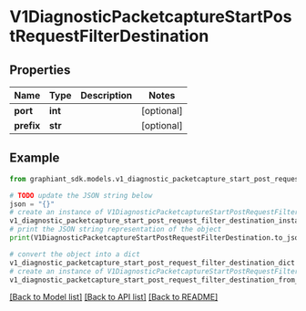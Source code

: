 # V1DiagnosticPacketcaptureStartPostRequestFilterDestination


## Properties

Name | Type | Description | Notes
------------ | ------------- | ------------- | -------------
**port** | **int** |  | [optional] 
**prefix** | **str** |  | [optional] 

## Example

```python
from graphiant_sdk.models.v1_diagnostic_packetcapture_start_post_request_filter_destination import V1DiagnosticPacketcaptureStartPostRequestFilterDestination

# TODO update the JSON string below
json = "{}"
# create an instance of V1DiagnosticPacketcaptureStartPostRequestFilterDestination from a JSON string
v1_diagnostic_packetcapture_start_post_request_filter_destination_instance = V1DiagnosticPacketcaptureStartPostRequestFilterDestination.from_json(json)
# print the JSON string representation of the object
print(V1DiagnosticPacketcaptureStartPostRequestFilterDestination.to_json())

# convert the object into a dict
v1_diagnostic_packetcapture_start_post_request_filter_destination_dict = v1_diagnostic_packetcapture_start_post_request_filter_destination_instance.to_dict()
# create an instance of V1DiagnosticPacketcaptureStartPostRequestFilterDestination from a dict
v1_diagnostic_packetcapture_start_post_request_filter_destination_from_dict = V1DiagnosticPacketcaptureStartPostRequestFilterDestination.from_dict(v1_diagnostic_packetcapture_start_post_request_filter_destination_dict)
```
[[Back to Model list]](../README.md#documentation-for-models) [[Back to API list]](../README.md#documentation-for-api-endpoints) [[Back to README]](../README.md)


